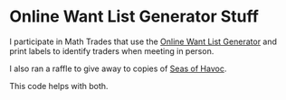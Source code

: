 # Online Want List Generator Stuff

I participate in Math Trades that use the [Online Want List Generator](https://bgg.activityclub.org/olwlg/) and print labels to identify traders when meeting in person.

I also ran a raffle to give away to copies of [Seas of Havoc](https://boardgamegeek.com/boardgame/343525/seas-havoc).

This code helps with both.

